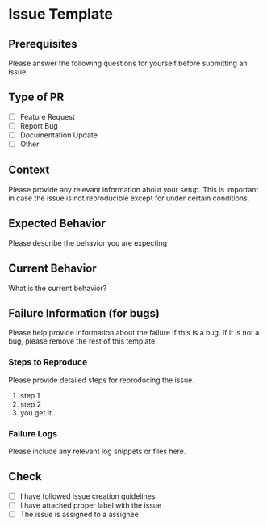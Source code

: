 # Issue Template

## Prerequisites

Please answer the following questions for yourself before submitting an issue.

## Type of PR

- [ ] Feature Request
- [ ] Report Bug
- [ ] Documentation Update
- [ ] Other

## Context

Please provide any relevant information about your setup. This is important in case the issue is not reproducible except for under certain conditions.

## Expected Behavior

Please describe the behavior you are expecting

## Current Behavior

What is the current behavior?

## Failure Information (for bugs)

Please help provide information about the failure if this is a bug. If it is not a bug, please remove the rest of this template.

### Steps to Reproduce

Please provide detailed steps for reproducing the issue.

1. step 1
2. step 2
3. you get it...

### Failure Logs

Please include any relevant log snippets or files here.

## Check

- [ ] I have followed issue creation guidelines
- [ ] I have attached proper label with the issue
- [ ] The issue is assigned to a assignee
